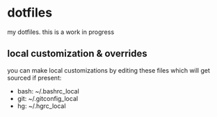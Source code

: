 # dotfiles
my dotfiles. this is a work in progress

## local customization & overrides
you can make local customizations by editing these files which will get sourced if present:

+ bash: ~/.bashrc_local
+ git: ~/.gitconfig_local
+ hg:  ~/.hgrc_local